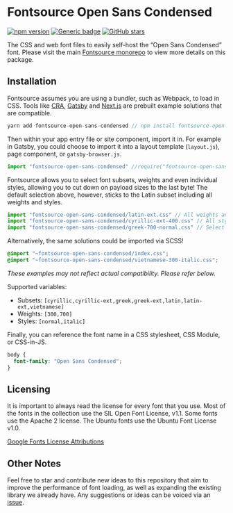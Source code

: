 # Fontsource Open Sans Condensed
[![npm version](https://badge.fury.io/js/fontsource-open-sans-condensed.svg)](https://github.com/DecliningLotus/fontsource) [![Generic badge](https://img.shields.io/badge/fontsource-passing-brightgreen)](https://github.com/DecliningLotus/fontsource) [![GitHub stars](https://img.shields.io/github/stars/DecliningLotus/fontsource.svg?style=social&label=Star)](https://GitHub.com/DecliningLotus/fontsource/stargazers/)

The CSS and web font files to easily self-host the “Open Sans Condensed” font. Please visit the main [Fontsource monorepo](https://github.com/DecliningLotus/fontsource) to view more details on this package.

## Installation

Fontsource assumes you are using a bundler, such as Webpack, to load in CSS. Tools like [CRA](https://create-react-app.dev/), [Gatsby](https://www.gatsbyjs.org/) and [Next.js](https://nextjs.org/) are prebuilt example solutions that are compatible.

```javascript
yarn add fontsource-open-sans-condensed // npm install fontsource-open-sans-condensed
```

Then within your app entry file or site component, import it in. For example in Gatsby, you could choose to import it into a layout template (`layout.js`), page component, or `gatsby-browser.js`.

```javascript
import "fontsource-open-sans-condensed" //require("fontsource-open-sans-condensed")
```

Fontsource allows you to select font subsets, weights and even individual styles, allowing you to cut down on payload sizes to the last byte! The default selection above, however, sticks to the Latin subset including all weights and styles.

```javascript
import "fontsource-open-sans-condensed/latin-ext.css" // All weights and styles included.
import "fontsource-open-sans-condensed/cyrillic-ext-400.css" // All styles included.
import "fontsource-open-sans-condensed/greek-700-normal.css" // Select either normal or italic.
```

Alternatively, the same solutions could be imported via SCSS!

```scss
@import "~fontsource-open-sans-condensed/index.css";
@import "~fontsource-open-sans-condensed/vietnamese-300-italic.css";
```

_These examples may not reflect actual compatibility. Please refer below._

Supported variables:
- Subsets: `[cyrillic,cyrillic-ext,greek,greek-ext,latin,latin-ext,vietnamese]`
- Weights: `[300,700]`
- Styles: `[normal,italic]`

Finally, you can reference the font name in a CSS stylesheet, CSS Module, or CSS-in-JS.

```css
body {
  font-family: "Open Sans Condensed";
}
```

## Licensing 

It is important to always read the license for every font that you use.
Most of the fonts in the collection use the SIL Open Font License, v1.1. Some fonts use the Apache 2 license. The Ubuntu fonts use the Ubuntu Font License v1.0.

[Google Fonts License Attributions](https://fonts.google.com/attribution)

## Other Notes

Feel free to star and contribute new ideas to this repository that aim to improve the performance of font loading, as well as expanding the existing library we already have. Any suggestions or ideas can be voiced via an [issue](https://github.com/DecliningLotus/fontsource/issues).

